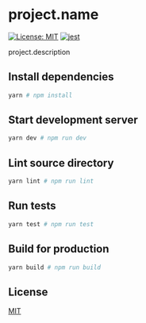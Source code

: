# project.name

[![License: MIT](https://img.shields.io/badge/License-MIT-yellow.svg)](https://opensource.org/licenses/MIT)
[![jest](https://jestjs.io/img/jest-badge.svg)](https://github.com/facebook/jest)

project.description

## Install dependencies

```bash
yarn # npm install
```

## Start development server

```bash
yarn dev # npm run dev
```

## Lint source directory

```bash
yarn lint # npm run lint
```

## Run tests

```bash
yarn test # npm run test
```

## Build for production

```bash
yarn build # npm run build
```

## License

[MIT](LICENSE)


